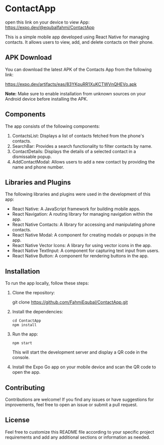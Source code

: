# ContactApp
open this link on your device to view App:
https://expo.dev/@equbalfahmi/ContactApp

This is a simple mobile app developed using React Native for managing contacts. It allows users to view, add, and delete contacts on their phone.

## APK Download

You can download the latest APK of the Contacts App from the following link:

https://expo.dev/artifacts/eas/83YKpuRR1XuKCTWVnQHEVo.apk

**Note:** Make sure to enable installation from unknown sources on your Android device before installing the APK.


## Components

The app consists of the following components:

1. ContactsList: Displays a list of contacts fetched from the phone's contacts.
2. SearchBar: Provides a search functionality to filter contacts by name.
3. ContactDetails: Displays the details of a selected contact in a dismissable popup.
4. AddContactModal: Allows users to add a new contact by providing the name and phone number.

## Libraries and Plugins

The following libraries and plugins were used in the development of this app:

- React Native: A JavaScript framework for building mobile apps.
- React Navigation: A routing library for managing navigation within the app.
- React Native Contacts: A library for accessing and manipulating phone contacts.
- React Native Modal: A component for creating modals or popups in the app.
- React Native Vector Icons: A library for using vector icons in the app.
- React Native TextInput: A component for capturing text input from users.
- React Native Button: A component for rendering buttons in the app.

## Installation

To run the app locally, follow these steps:

1. Clone the repository:

  
   git clone https://github.com/FahmiEqubal/ContactApp.git
   

2. Install the dependencies:

   ```
   cd ContactApp
   npm install
   ```

3. Run the app:

   ```
   npm start
   ```

   This will start the development server and display a QR code in the console.

4. Install the Expo Go app on your mobile device and scan the QR code to open the app.

## Contributing

Contributions are welcome! If you find any issues or have suggestions for improvements, feel free to open an issue or submit a pull request.

## License

Feel free to customize this README file according to your specific project requirements and add any additional sections or information as needed.

